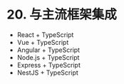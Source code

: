 # 20. 与主流框架集成
- React + TypeScript
- Vue + TypeScript
- Angular + TypeScript
- Node.js + TypeScript
- Express + TypeScript
- NestJS + TypeScript